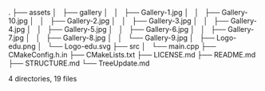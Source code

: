 .
├── assets
│   ├── gallery
│   │   ├── Gallery-1.jpg
│   │   ├── Gallery-10.jpg
│   │   ├── Gallery-2.jpg
│   │   ├── Gallery-3.jpg
│   │   ├── Gallery-4.jpg
│   │   ├── Gallery-5.jpg
│   │   ├── Gallery-6.jpg
│   │   ├── Gallery-7.jpg
│   │   ├── Gallery-8.jpg
│   │   └── Gallery-9.jpg
│   ├── Logo-edu.png
│   └── Logo-edu.svg
├── src
│   └── main.cpp
├── CMakeConfig.h.in
├── CMakeLists.txt
├── LICENSE.md
├── README.md
├── STRUCTURE.md
└── TreeUpdate.md

4 directories, 19 files

